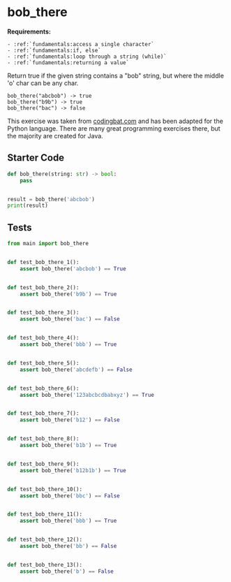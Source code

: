 # bob_there



**Requirements:**
```eval_rst
- :ref:`fundamentals:access a single character`
- :ref:`fundamentals:if, else`
- :ref:`fundamentals:loop through a string (while)`
- :ref:`fundamentals:returning a value`

```


Return true if the given string contains a "bob" string, but where the middle 'o' char can be any char.

```
bob_there("abcbob") -> true
bob_there("b9b") -> true
bob_there("bac") -> false
```

This exercise was taken from [codingbat.com](https://codingbat.com/prob/p175762) and has been adapted for the Python language. There are many great programming exercises there, but the majority are created for Java.

## Starter Code
```python
def bob_there(string: str) -> bool:
    pass


result = bob_there('abcbob')
print(result)
```

## Tests
```python
from main import bob_there


def test_bob_there_1():
    assert bob_there('abcbob') == True


def test_bob_there_2():
    assert bob_there('b9b') == True


def test_bob_there_3():
    assert bob_there('bac') == False


def test_bob_there_4():
    assert bob_there('bbb') == True


def test_bob_there_5():
    assert bob_there('abcdefb') == False


def test_bob_there_6():
    assert bob_there('123abcbcdbabxyz') == True


def test_bob_there_7():
    assert bob_there('b12') == False


def test_bob_there_8():
    assert bob_there('b1b') == True


def test_bob_there_9():
    assert bob_there('b12b1b') == True


def test_bob_there_10():
    assert bob_there('bbc') == False


def test_bob_there_11():
    assert bob_there('bbb') == True


def test_bob_there_12():
    assert bob_there('bb') == False


def test_bob_there_13():
    assert bob_there('b') == False
```
